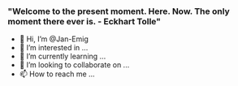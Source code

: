 <h3>"Welcome to the present moment. Here. Now. The only moment there ever is.
  - Eckhart Tolle"</h4>

- 👋 Hi, I’m @Jan-Emig
- 👀 I’m interested in ...
- 🌱 I’m currently learning ...
- 💞️ I’m looking to collaborate on ...
- 📫 How to reach me ...
